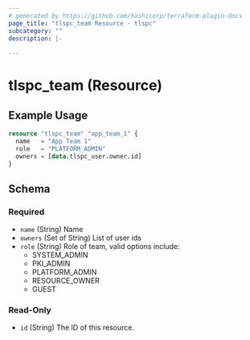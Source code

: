 ```yaml
---
# generated by https://github.com/hashicorp/terraform-plugin-docs
page_title: "tlspc_team Resource - tlspc"
subcategory: ""
description: |-
  
---
```


# tlspc_team (Resource)



## Example Usage

```terraform
resource "tlspc_team" "app_team_1" {
  name   = "App Team 1"
  role   = "PLATFORM_ADMIN"
  owners = [data.tlspc_user.owner.id]
}
```

<!-- schema generated by tfplugindocs -->
## Schema

### Required

- `name` (String) Name
- `owners` (Set of String) List of user ids
- `role` (String) Role of team, valid options include:
    * SYSTEM_ADMIN
    * PKI_ADMIN
    * PLATFORM_ADMIN
    * RESOURCE_OWNER
    * GUEST

### Read-Only

- `id` (String) The ID of this resource.

